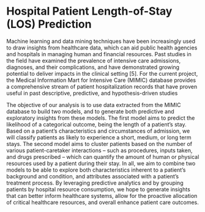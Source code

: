 # Hospital Patient Length-of-Stay (LOS) Prediction

Machine learning and data mining techniques have been increasingly used to draw insights from healthcare data, which can aid public health agencies and hospitals in managing human and financial resources. Past studies in the field have examined the prevalence of intensive care admissions, diagnoses, and their complications, and have demonstrated growing potential to deliver impacts in the clinical setting [5]. For the current project, the Medical Information Mart for Intensive Care (MIMIC) database provides a comprehensive stream of patient hospitalization records that have proven useful in past descriptive, predictive, and hypothesis-driven studies

The objective of our analysis is to use data extracted from the MIMIC database to build two models, and to generate both predictive and exploratory insights from these models. The first model aims to predict the likelihood of a categorical outcome, being the length of a patient’s stay. Based on a patient’s characteristics and circumstances of admission, we will classify patients as likely to experience a short, medium, or long term stays. The second model aims to cluster patients based on the number of various patient-caretaker interactions – such as procedures, inputs taken, and drugs prescribed – which can quantify the amount of human or physical resources used by a patient during their stay. In all, we aim to combine two models to be able to explore both characteristics inherent to a patient’s background and condition, and attributes associated with a patient’s treatment process. By leveraging predictive analytics and by grouping patients by hospital resource consumption, we hope to generate insights that can better inform healthcare systems, allow for the proactive allocation of critical healthcare resources, and overall enhance patient care outcomes.
